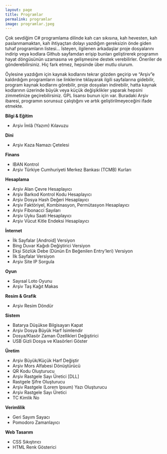 ```yaml
---
layout: page
title: Programlar
permalink: programlar
image: programlar.jpeg
---
```

Çok sevdiğim C# programlama dilinde kah can sıkısına, kah hevesten, kah paslanmamaktan, kah ihtiyaçtan dolayı yazdığım gereksizin önde giden tuhaf programların listesi… İsteyen, ilgilenen arkadaşlar proje dosyalarını indirip veya kodlara Github sayfamdan erişip bunları geliştirerek programın hayat döngüsünün uzamasına ve gelişmesine destek verebilirler. Öneriler de gönderebilirsiniz. Hiç fark etmez, hepsinde über mutlu olurum.

Öylesine yazdığım için kaynak kodlarını tekrar gözden geçirip ve “Arşiv”e kaldırdığım programların ise linklerine tıklayarak ilgili sayfalarına gidebilir, program kaynak kodlarını görebilir, proje dosyaları indirebilir, hatta kaynak kodlarının üzerinde büyük veya küçük değişiklikler yaparak hepsini zimmetinize geçirebilirsiniz. GPL lisansı bunun için var. Buradaki Arşiv ibaresi, programın sorunsuz çalıştığını ve artık geliştirilmeyeceğini ifade etmekte.

**Bilgi & Eğitim**

* Arşiv İmlâ (Yazım) Kılavuzu
 
**Dini**

* Arşiv Kaza Namazı Çetelesi

**Finans**

* IBAN Kontrol
* Arşiv Türkiye Cumhuriyeti Merkez Bankası (TCMB) Kurları

**Hesaplama**

* Arşiv Alan Çevre Hesaplayıcı
* Arşiv Barkod Kontrol Kodu Hesaplayıcı
* Arşiv Dosya Hash Değeri Hesaplayıcı
* Arşiv Faktöriyel, Kombinasyon, Permütasyon Hesaplayıcı
* Arşiv Fibonacci Sayıları
* Arşiv Uyku Saati Hesaplayıcı
* Arşiv Vücut Kitle Endeksi Hesaplayıcı

**İnternet**

* İlk Sayfalar [Android] Versiyon
* Bing Duvar Kağıdı Değiştirici Versiyon
* Ekşi Sözlük Debe (Dünün En Beğenilen Entry’leri)  Versiyon
* İlk Sayfalar Versiyon
* Arşiv Site IP Sorgula

**Oyun**
* Sayısal Loto Oyunu
* Arşiv Taş Kağıt Makas
 
**Resim & Grafik**
* Arşiv Resim Döndür

**Sistem**
* Batarya Düşükse Bilgisayarı Kapat
* Arşiv Dosya Büyük Harf İsimlendir
* Dosya/Klasör Zaman Özellikleri Değiştirici
* USB Gizli Dosya ve Klasörleri Göster

**Üretim**
* Arşiv Büyük/Küçük Harf Değiştir
* Arşiv Mors Alfabesi Dönüştürücü
* QR Kodu Oluşturucu
* Arşiv Rastgele Sayı Üretici [DLL]
* Rastgele Şifre Oluşturucu
* Arşiv Rastgele (Lorem Ipsum) Yazı Oluşturucu
* Arşiv Rastgele Sayı Üretici
* TC Kimlik No

**Verimlilik**
* Geri Sayım Sayacı
* Pomodoro Zamanlayıcı

**Web Tasarım**
* CSS Sıkıştırıcı
* HTML Renk Gösterici